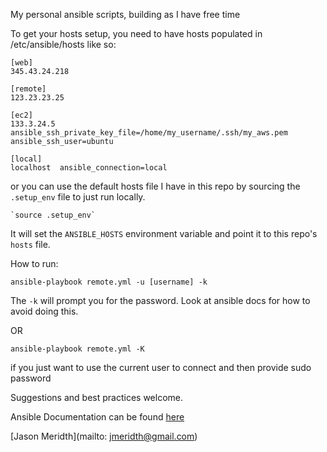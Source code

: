 My personal ansible scripts, building as I have free time

To get your hosts setup, you need to have hosts populated in /etc/ansible/hosts like so:

    [web]
    345.43.24.218
    
    [remote]
    123.23.23.25

    [ec2]
    133.3.24.5 ansible_ssh_private_key_file=/home/my_username/.ssh/my_aws.pem ansible_ssh_user=ubuntu

    [local]
    localhost  ansible_connection=local

or you can use the default hosts file I have in this repo by sourcing the `.setup_env` file to just run locally.

    `source .setup_env`

It will set the `ANSIBLE_HOSTS` environment variable and point it to this repo's `hosts` file.

How to run:

    ansible-playbook remote.yml -u [username] -k

The `-k` will prompt you for the password.  Look at ansible docs for how to avoid doing this.

OR

    ansible-playbook remote.yml -K

if you just want to use the current user to connect and then provide sudo password

Suggestions and best practices welcome.

Ansible Documentation can be found [here](http://docs.ansible.com/index.html)

[Jason Meridth](mailto: jmeridth@gmail.com)
